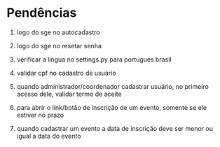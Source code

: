 # Pendências

1) logo do sge no autocadastro
2) logo do sge no resetar senha
3) verificar a lingua no settings.py para portugues brasil

5) validar cpf no cadastro de usuário
6) quando administrador/coordenador cadastrar usuário, no primeiro acesso dele, validar termo de aceite
7) para abrir o link/botão de inscrição de um evento, somente se ele estiver no prazo

8) quando cadastrar um evento a data de inscrição deve ser menor ou igual a data do evento